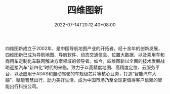 ﻿---
weight: 
title: "四维图新"
description: "四维图新成立于2002年，是中国导航地图产业的开拓者。经十余年的创新发展，四维图新已成为导航地图、导航软件、动态交通信息、位置大数据、以及乘用车和商用车定制化车联网解决方案领域的领导者。"
date: 2022-07-14T20:12:40+08:00
lastmod: 2022-07-14T09:12:40+08:00
draft: false
authors: ["Cindy"]
featuredImage: "605.jpg"
link: "https://navinfo.com/"
tags: ["四维图新","制造商"]
categories: ["navigation"]
navigation: ["制造商"]
lightgallery: true
toc: true
pinned: false
recommend: false
recommend1: false
---
四维图新成立于2002年，是中国导航地图产业的开拓者。经十余年的创新发展，四维图新已成为导航地图、导航软件、动态交通信息、位置大数据、以及乘用车和商用车定制化车联网解决方案领域的领导者。如今，四维图新以全面的技术发展战略迎接汽车“新四化”时代的来临，致力于以高精度地图、高精度定位、云服务平台、以及应用于ADAS和自动驾驶的车规级芯片等核心业务，打造“智能汽车大脑”，赋能智慧出行，助力美好生活，成为中国市场乃至全球更值得客户信赖的智能出行科技公司。
